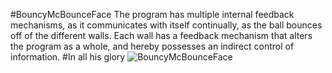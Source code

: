 #BouncyMcBounceFace
The program has multiple internal feedback mechanisms, as it communicates with itself continually, as the ball bounces off of the different walls. Each wall has a feedback mechanism that alters the program as a whole, and hereby possesses an indirect control of information.
#In all his glory
![BouncyMcBounceFace](https://rawgit.com/GustneGustav/Rasmus-er-sej-og-flot/master/mini-ex4%20-%20Feedback/Capture.PNG)
